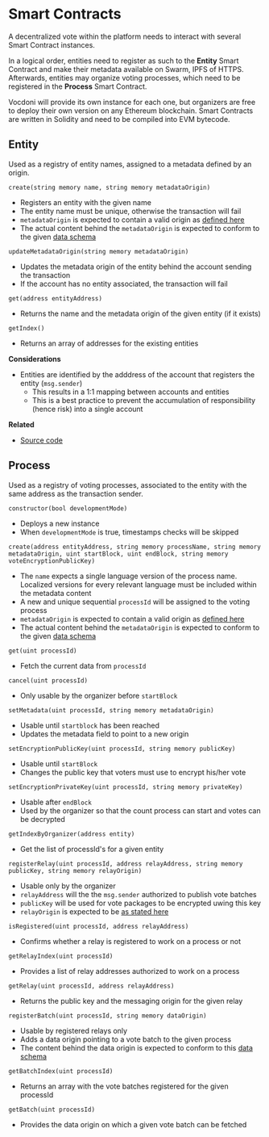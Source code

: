 # Smart Contracts

A decentralized vote within the platform needs to interact with several Smart Contract instances.

In a logical order, entities need to register as such to the **Entity** Smart Contract and make their metadata available on Swarm, IPFS of HTTPS. Afterwards, entities may organize voting processes, which need to be registered in the **Process** Smart Contract. 

Vocdoni will provide its own instance for each one, but organizers are free to deploy their own version on any Ethereum blockchain. Smart Contracts are written in Solidity and need to be compiled into EVM bytecode. 

## Entity

Used as a registry of entity names, assigned to a metadata defined by an origin. 

`create(string memory name, string memory metadataOrigin)`

* Registers an entity with the given name
* The entity name must be unique, otherwise the transaction will fail
* `metadataOrigin` is expected to contain a valid origin as [defined here](/protocol/data-schema?id=content-uri)
* The actual content behind the `metadataOrigin` is expected to conform to the given [data schema](/protocol/data-schema?id=entity-metadata)

`updateMetadataOrigin(string memory metadataOrigin)`

* Updates the metadata origin of the entity behind the account sending the transaction
* If the account has no entity associated, the transaction will fail

`get(address entityAddress)`

* Returns the name and the metadata origin of the given entity (if it exists)

`getIndex()`

* Returns an array of addresses for the existing entities

**Considerations**

* Entities are identified by the adddress of the account that registers the entity (`msg.sender`)
  * This results in a 1:1 mapping between accounts and entities
  * This is a best practice to prevent the accumulation of responsibility (hence risk) into a single account

**Related**
* [Source code](https://github.com/vocdoni/dvote-smart-contracts/blob/master/contracts/VotingEntity.sol)

## Process

Used as a registry of voting processes, associated to the entity with the same address as the transaction sender.

`constructor(bool developmentMode)`

* Deploys a new instance
* When `developmentMode` is true, timestamps checks will be skipped

`create(address entityAddress, string memory processName, string memory metadataOrigin, uint startBlock, uint endBlock, string memory voteEncryptionPublicKey)`

* The `name` expects a single language version of the process name. Localized versions for every relevant language must be included within the metadata content
* A new and unique sequential `processId` will be assigned to the voting process
* `metadataOrigin` is expected to contain a valid origin as [defined here](/protocol/data-schema?id=content-uri)
* The actual content behind the `metadataOrigin` is expected to conform to the given [data schema](/protocol/data-schema?id=process-metadata)

`get(uint processId)`

* Fetch the current data from `processId`

`cancel(uint processId)`

* Only usable by the organizer before `startBlock`

`setMetadata(uint processId, string memory metadataOrigin)`

* Usable until `startblock` has been reached
* Updates the metadata field to point to a new origin

`setEncryptionPublicKey(uint processId, string memory publicKey)`

* Usable until `startBlock`
* Changes the public key that voters must use to encrypt his/her vote

`setEncryptionPrivateKey(uint processId, string memory privateKey)`

* Usable after `endBlock`
* Used by the organizer so that the count process can start and votes can be decrypted

`getIndexByOrganizer(address entity)`

* Get the list of processId's for a given entity

`registerRelay(uint processId, address relayAddress, string memory publicKey, string memory relayOrigin)`

* Usable only by the organizer
* `relayAddress` will the the `msg.sender` authorized to publish vote batches
* `publicKey` will be used for vote packages to be encrypted uwing this key
* `relayOrigin` is expected to be [as stated here](/protocol/data-schema?id=messaging-uri)

`isRegistered(uint processId, address relayAddress)`

*  Confirms whether a relay is registered to work on a process or not

`getRelayIndex(uint processId)`

* Provides a list of relay addresses authorized to work on a process

`getRelay(uint processId, address relayAddress)`

* Returns the public key and the messaging origin for the given relay

`registerBatch(uint processId, string memory dataOrigin)`

* Usable by registered relays only
* Adds a data origin pointing to a vote batch to the given process
* The content behind the data origin is expected to conform to this [data schema](/protocol/data-schema?id=vote-batch)

`getBatchIndex(uint processId)`

* Returns an array with the vote batches registered for the given processId

`getBatch(uint processId)`

* Provides the data origin on which a given vote batch can be fetched

